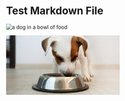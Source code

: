 # Test Markdown File

![a dog in a bowl of food](https://images.pexels.com/photos/39317/chihuahua-dog-puppy-cute-39317.jpeg?auto=compress&cs=tinysrgb&w=1260&h=750&dpr=2)

![un perro parado en dos patas](https://github.com/sam9111/markdown-accessibility-helper/blob/main/puppy.jpeg?raw=true)
